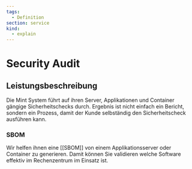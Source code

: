 ```yaml
---
tags:
  - Definition
section: service
kind:
  - explain
---
```


# Security Audit

## Leistungsbeschreibung

Die Mint System führt auf ihren Server, Applikationen und Container gängige Sicherheitschecks durch. Ergebnis ist nicht einfach ein Bericht, sondern ein Prozess, damit der Kunde selbständig den Sicherheitscheck ausführen kann.

### SBOM

Wir helfen ihnen eine [[SBOM]] von einem Applikationsserver oder Container zu generieren. Damit können Sie validieren welche Software effektiv im Rechenzentrum im Einsatz ist.
